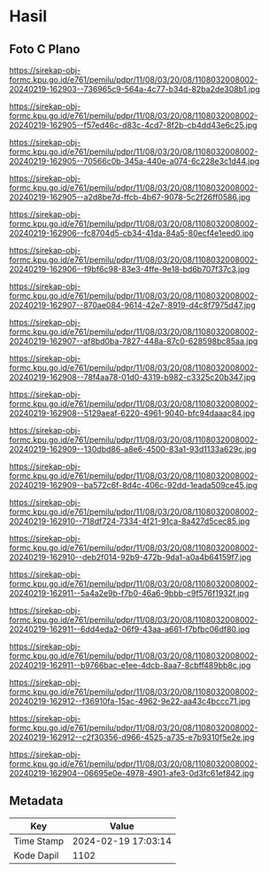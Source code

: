 # Hasil

## Foto C Plano

https://sirekap-obj-formc.kpu.go.id/e761/pemilu/pdpr/11/08/03/20/08/1108032008002-20240219-162903--736965c9-564a-4c77-b34d-82ba2de308b1.jpg

https://sirekap-obj-formc.kpu.go.id/e761/pemilu/pdpr/11/08/03/20/08/1108032008002-20240219-162905--f57ed46c-d83c-4cd7-8f2b-cb4dd43e6c25.jpg

https://sirekap-obj-formc.kpu.go.id/e761/pemilu/pdpr/11/08/03/20/08/1108032008002-20240219-162905--70566c0b-345a-440e-a074-6c228e3c1d44.jpg

https://sirekap-obj-formc.kpu.go.id/e761/pemilu/pdpr/11/08/03/20/08/1108032008002-20240219-162905--a2d8be7d-ffcb-4b67-9078-5c2f26ff0586.jpg

https://sirekap-obj-formc.kpu.go.id/e761/pemilu/pdpr/11/08/03/20/08/1108032008002-20240219-162906--fc8704d5-cb34-41da-84a5-80ecf4e1eed0.jpg

https://sirekap-obj-formc.kpu.go.id/e761/pemilu/pdpr/11/08/03/20/08/1108032008002-20240219-162906--f9bf6c98-83e3-4ffe-9e18-bd6b707f37c3.jpg

https://sirekap-obj-formc.kpu.go.id/e761/pemilu/pdpr/11/08/03/20/08/1108032008002-20240219-162907--870ae084-9614-42e7-8919-d4c8f7975d47.jpg

https://sirekap-obj-formc.kpu.go.id/e761/pemilu/pdpr/11/08/03/20/08/1108032008002-20240219-162907--af8bd0ba-7827-448a-87c0-628598bc85aa.jpg

https://sirekap-obj-formc.kpu.go.id/e761/pemilu/pdpr/11/08/03/20/08/1108032008002-20240219-162908--78f4aa78-01d0-4319-b982-c3325c20b347.jpg

https://sirekap-obj-formc.kpu.go.id/e761/pemilu/pdpr/11/08/03/20/08/1108032008002-20240219-162908--5129aeaf-6220-4961-9040-bfc94daaac84.jpg

https://sirekap-obj-formc.kpu.go.id/e761/pemilu/pdpr/11/08/03/20/08/1108032008002-20240219-162909--130dbd86-a8e6-4500-83a1-93d1133a629c.jpg

https://sirekap-obj-formc.kpu.go.id/e761/pemilu/pdpr/11/08/03/20/08/1108032008002-20240219-162909--ba572c6f-8d4c-406c-92dd-1eada509ce45.jpg

https://sirekap-obj-formc.kpu.go.id/e761/pemilu/pdpr/11/08/03/20/08/1108032008002-20240219-162910--718df724-7334-4f21-91ca-8a427d5cec85.jpg

https://sirekap-obj-formc.kpu.go.id/e761/pemilu/pdpr/11/08/03/20/08/1108032008002-20240219-162910--deb2f014-92b9-472b-9da1-a0a4b64159f7.jpg

https://sirekap-obj-formc.kpu.go.id/e761/pemilu/pdpr/11/08/03/20/08/1108032008002-20240219-162911--5a4a2e9b-f7b0-46a6-9bbb-c9f576f1932f.jpg

https://sirekap-obj-formc.kpu.go.id/e761/pemilu/pdpr/11/08/03/20/08/1108032008002-20240219-162911--6dd4eda2-06f9-43aa-a661-f7bfbc06df80.jpg

https://sirekap-obj-formc.kpu.go.id/e761/pemilu/pdpr/11/08/03/20/08/1108032008002-20240219-162911--b9766bac-e1ee-4dcb-8aa7-8cbff489bb8c.jpg

https://sirekap-obj-formc.kpu.go.id/e761/pemilu/pdpr/11/08/03/20/08/1108032008002-20240219-162912--f36910fa-15ac-4962-9e22-aa43c4bccc71.jpg

https://sirekap-obj-formc.kpu.go.id/e761/pemilu/pdpr/11/08/03/20/08/1108032008002-20240219-162912--c2f30356-d966-4525-a735-e7b9310f5e2e.jpg

https://sirekap-obj-formc.kpu.go.id/e761/pemilu/pdpr/11/08/03/20/08/1108032008002-20240219-162904--06695e0e-4978-4901-afe3-0d3fc61ef842.jpg


## Metadata

| Key        | Value               |
| ---------- | ------------------- |
| Time Stamp | 2024-02-19 17:03:14 |
| Kode Dapil | 1102                |



